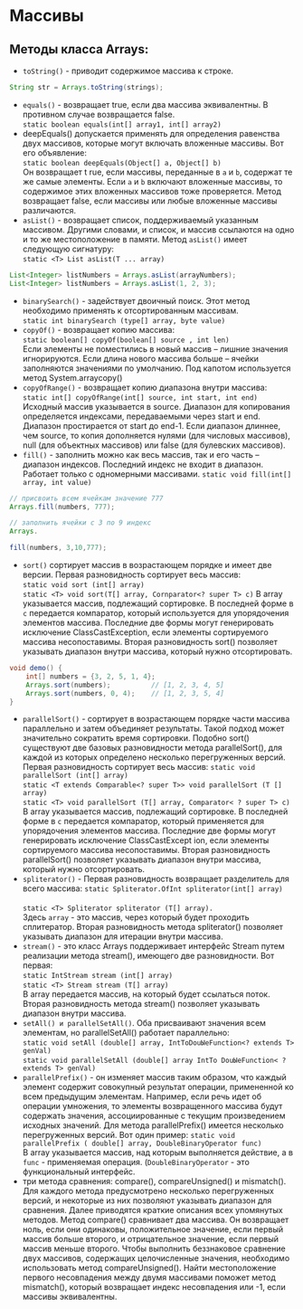 # Массивы

## Методы класса Arrays:

- `toString()` - приводит содержимое массива к строке.

```java
String str = Arrays.toString(strings);
```

- `equals()` - возвращает true, если два массива эквивалентны. В противном
  случае возвращается false.  
  `static boolean equals(int[] array1, int[] array2)`
- deepEquals() допускается применять для определения равенства
  двух массивов, которые могут включать вложенные массивы. Вот его объявление:  
  `static boolean deepEquals(Object[] а, Object[] b)`  
  Он возвращает t rue, если массивы, переданные в `а` и `b`, содержат те же
  самые элементы. Если `а` и `b` включают вложенные массивы, то содержимое
  этих вложенных массивов тоже проверяется. Метод возвращает false, если
  массивы или любые вложенные массивы различаются.
- `asList()` - возвращает список, поддерживаемый указанным массивом.
  Другими словами, и список, и массив ссылаются на одно и то же местоположение
  в памяти. Метод `asList()` имеет следующую сигнатуру:  
  `static <Т> List asList(Т ... array)`

```java
List<Integer> listNumbers = Arrays.asList(arrayNumbers);
List<Integer> listNumbers = Arrays.asList(1, 2, 3);
```

- `binarySearch()` - задействует двоичный поиск. Этот метод необходимо применять к
  отсортированным массивам.  
  `static int binarySearch (type[] array, byte value)`
- `copyOf()` - возвращает копию массива:  
  `static boolean[] copyOf(boolean[] source , int len)`  
  Если элементы не поместились в новый массив – лишние значения игнорируются.
  Если длина нового массива больше – ячейки заполняются значениями по умолчанию.
  Под капотом используется метод System.arraycopy()
- `copyOfRange()` - возвращает копию диапазона внутри массива:  
  `static int[] copyOfRange(int[] source, int start, int end)`  
  Исходный массив указывается в source. Диапазон для копирования
  определяется индексами, передаваемыми через start и end. Диапазон
  простирается от start до end-1. Если диапазон длиннее, чем source, то копия
  дополняется нулями (для числовых массивов), null (для объектных массивов)
  или false (для булевских массивов).
- `fill()` - заполнить можно как весь массив, так и его часть – диапазон индексов.
  Последний индекс не входит в диапазон.
  Работает только с одномерными массивами.
  `static void fill(int[] array, int value)`

```java
// присвоить всем ячейкам значение 777
Arrays.fill(numbers, 777);

// заполнить ячейки с 3 по 9 индекс
Arrays.

fill(numbers, 3,10,777); 
```

- `sort()` сортирует массив в возрастающем порядке и имеет две версии. Первая
  разновидность сортирует весь массив:  
  `static void sort (int[] array)`  
  `static <Т> void sort(T[] array, Cornparator<? super Т> с)`
  В array указывается массив, подлежащий сортировке. В последней форме
  в `с` передается компаратор, который используется для упорядочения
  элементов массива. Последние две формы могут генерировать исключение
  ClassCastException, если элементы сортируемого массива несопоставимы.
  Вторая разновидность sort() позволяет указывать диапазон внутри массива,
  который нужно отсортировать.

```java
void demo() {
    int[] numbers = {3, 2, 5, 1, 4};
    Arrays.sort(numbers);          // [1, 2, 3, 4, 5]
    Arrays.sort(numbers, 0, 4);    // [1, 2, 3, 5, 4]
}
```

- `parallelSort()` - сортирует в возрастающем порядке части массива параллельно
  и затем объединяет результаты. Такой подход может значительно сократить время
  сортировки. Подобно sort() существуют две базовых разновидности метода
  parallelSort(), для каждой из которых определено несколько перегруженных
  версий. Первая разновидность сортирует весь массив:
  `static void parallelSort (int[] array)`  
  `static <Т extends Comparable<? super Т>> void parallelSort (Т [] array)`      
  `static <Т> void parallelSort (Т[] array, Comparator< ? super Т> с)`  
  В array указывается массив, подлежащий сортировке. В последней форме
  в `с` передается компаратор, который применяется для упорядочения
  элементов массива. Последние две формы могут генерировать исключение
  ClassCastExcept ion, если элементы сортируемого массива несопоставимы.
  Вторая разновидность parallelSort() позволяет указывать диапазон внутри
  массива, который нужно отсортировать.
- `spliterator()` - Первая разновидность возвращает разделитель для всего
  массива: `static Spliterator.OfInt spliterator(int[] array)` <br>  
  `static <Т> Spliterator spliterator (T[] array).`  
  Здесь `array` - это массив, через который будет проходить сплитератор.
  Вторая разновидность метода spliterator() позволяет указывать диапазон
  для итерации внутри массива.
- `stream()` - это класс Arrays поддерживает интерфейс Stream путем реализации
  метода stream(), имеющего две разновидности. Вот первая:  
  `static IntStream stream (int[] array)`  
  `static <Т> Stream stream (T[] array)`  
  В array передается массив, на который будет ссылаться поток. Вторая
  разновидность метода stream() позволяет указывать диапазон внутри массива.
- `setAll() и parallelSetAll()`. Оба присваивают значения всем элементам, но
  parallelSetAll() работает параллельно:  
  `static void setAll (double[] array, IntToDouЫeFunction<? extends Т> genVal)`    
  `static void parallelSetAll (double[] array IntTo DouЫeFunction< ? extends Т> genVal)`
- `parallelPrefix()` - он изменяет массив таким образом, что каждый
  элемент содержит совокупный результат операции, примененной ко всем предыдущим
  элементам. Например, если речь идет об операции умножения, то
  элементы возвращенного массива будут содержать значения, ассоциированные
  с текущим произведением исходных значений. Для метода parallelPrefix()
  имеется несколько перегруженных версий. Вот один пример:
  `static void parallelPrefix ( double[] array, DouЬleBinaryOperator func)`  
  В array указывается массив, над которым выполняется действие, а в
  `func` - применяемая операция. (`DouЬleBinaryOperator` - это функциональный
  интерфейс.
- три метода сравнения: compare(), compareUnsigned() и mismatch(). Для каждого
  метода предусмотрено несколько перегруженных версий, и некоторые из них
  позволяют указывать диапазон для сравнения. Далее приводятся краткие описания
  всех упомянутых методов. Метод compare() сравнивает два массива. Он
  возвращает ноль, если они одинаковы, положительное значение, если первый
  массив больше второго, и отрицательное значение, если первый массив меньше
  второго. Чтобы выполнить беззнаковое сравнение двух массивов, содержащих
  целочисленные значения, необходимо использовать метод compareUnsigned().
  Найти местоположение первого несовпадения между двумя массивами поможет
  метод mismatch(), который возвращает индекс несовпадения или -1,
  если массивы эквивалентны.
